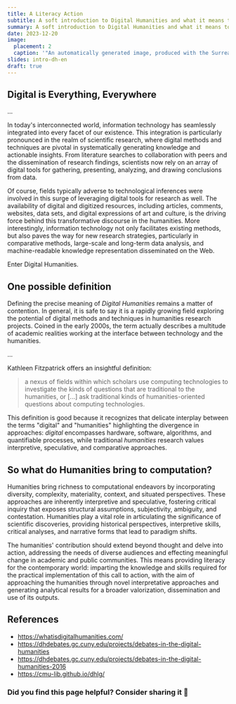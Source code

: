 ```yaml
---
title: A Literacy Action
subtitle: A soft introduction to Digital Humanities and what it means to produce digital research projects
summary: A soft introduction to Digital Humanities and what it means to produce digital research projects
date: 2023-12-20
image:
  placement: 2
  caption: '"An automatically generated image, produced with the Surreal Graphics Generator (https://deepai.org/machine-learning-model/surreal-graphics-generator) by entering the prompt "Digital Humanities"'
slides: intro-dh-en
draft: true
---
```


## Digital is Everything, Everywhere

...

In today's interconnected world, information technology has seamlessly integrated into every facet of our existence. This integration is particularly pronounced in the realm of scientific research, where digital methods and techniques are pivotal in systematically generating knowledge and actionable insights. From literature searches to collaboration with peers and the dissemination of research findings, scientists now rely on an array of digital tools for gathering, presenting, analyzing, and drawing conclusions from data.

Of course, fields typically adverse to technological inferences were involved in this surge of leveraging digital tools for research as well. The availability of digital and digitized resources, including articles, comments, websites, data sets, and digital expressions of art and culture, is the driving force behind this transformative discourse in the humanities. More interestingly, information technology not only facilitates existing methods, but also paves the way for new research strategies, particularly in comparative methods, large-scale and long-term data analysis, and machine-readable knowledge representation disseminated on the Web.

Enter Digital Humanities.

## One possible definition
Defining the precise meaning of _Digital Humanities_ remains a matter of contention. In general, it is safe to say it is a rapidly growing field exploring the potential of digital methods and techniques in humanities research projects. Coined in the early 2000s, the term actually describes a multitude of academic realities working at the interface between technology and the humanities.

...

Kathleen Fitzpatrick offers an insightful definition:

> a nexus of fields within which scholars use computing technologies to investigate the kinds of questions that are traditional to the humanities, or [...] ask traditional kinds of humanities-oriented questions about computing technologies.

This definition is good because it recognizes that delicate interplay between the terms "digital" and "humanities" highlighting the divergence in approaches: _digital_ encompasses hardware, software, algorithms, and quantifiable processes, while traditional _humanities_ research values interpretive, speculative, and comparative approaches.

## So what do Humanities bring to computation?

Humanities bring richness to computational endeavors by incorporating diversity, complexity, materiality, context, and situated perspectives. These approaches are inherently interpretive and speculative, fostering critical inquiry that exposes structural assumptions, subjectivity, ambiguity, and contestation. Humanities play a vital role in articulating the significance of scientific discoveries, providing historical perspectives, interpretive skills, critical analyses, and narrative forms that lead to paradigm shifts.

The humanities' contribution should extend beyond thought and delve into action, addressing the needs of diverse audiences and effecting meaningful change in academic and public communities. This means providing literacy for the contemporary world: imparting the knowledge and skills required for the practical implementation of this call to action, with the aim of approaching the humanities through novel interpretative approaches and generating analytical results for a broader valorization, dissemination and use of its outputs. 

## References
- https://whatisdigitalhumanities.com/
- https://dhdebates.gc.cuny.edu/projects/debates-in-the-digital-humanities
- https://dhdebates.gc.cuny.edu/projects/debates-in-the-digital-humanities-2016
- https://cmu-lib.github.io/dhlg/

### Did you find this page helpful? Consider sharing it 🙌
